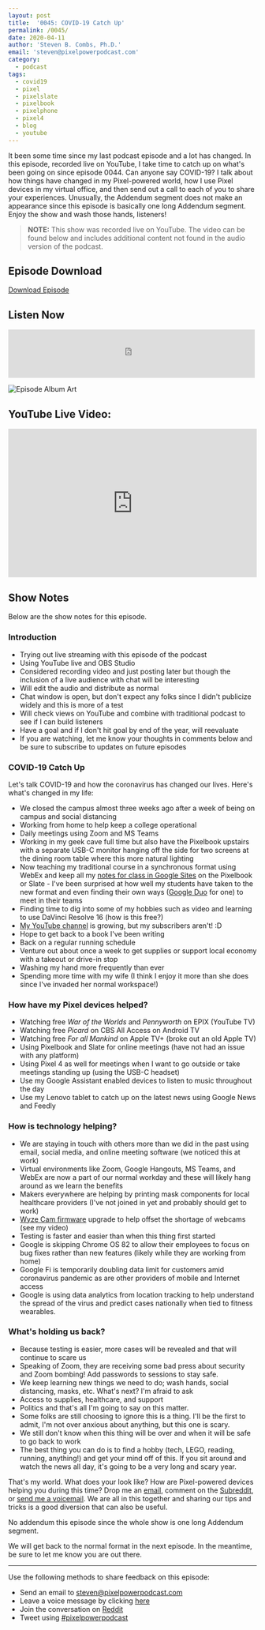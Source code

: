 ```yaml
---
layout: post
title:  '0045: COVID-19 Catch Up'
permalink: /0045/
date: 2020-04-11
author: 'Steven B. Combs, Ph.D.'
email: 'steven@pixelpowerpodcast.com'
category:
  - podcast
tags:
  - covid19
  - pixel
  - pixelslate
  - pixelbook
  - pixelphone
  - pixel4
  - blog
  - youtube
---
```


It been some time since my last podcast episode and a lot has changed. In this episode, recorded live on YouTube, I take time to catch up on what's been going on since episode 0044. Can anyone say COVID-19? I talk about how things have changed in my Pixel-powered world, how I use Pixel devices in my virtual office, and then send out a call to each of you to share your experiences. Unusually, the Addendum segment does not make an appearance since this episode is basically one long Addendum segment. Enjoy the show and wash those hands, listeners!

> **NOTE:** This show was recorded live on YouTube. The video can be found below and includes additional content not found in the audio version of the podcast.

## Episode Download

[Download Episode](https://s3-us-west-2.amazonaws.com/anchor-audio-bank/staging/2020-3-11/63708558-44100-2-e759751d4db6c.m4a)

## Listen Now

<p><iframe src="https://anchor.fm/pixelpowerpodcast/embed/episodes/0045-COVID-19-Catch-Up-ecltvt" height="98px" width="500px" frameborder="0" scrolling="no"></iframe></p>

![Episode Album Art](/images/album-art/2020/0045.png)

## YouTube Live Video:

<div style="position:relative;padding-top:56.25%;">
  <p><iframe src="https://www.youtube.com/embed/V46Y80tryOc" frameborder="0" allowfullscreen
    style="position:absolute;top:0;left:0;width:100%;height:100%;"></iframe></p>
</div>

## Show Notes

Below are the show notes for this episode.

### Introduction

* Trying out live streaming with this episode of the podcast
* Using YouTube live and OBS Studio
* Considered recording video and just posting later but though the inclusion of a live audience with chat will be interesting
* Will edit the audio and distribute as normal
* Chat window is open, but don't expect any folks since I didn't publicize widely and this is more of a test
* Will check views on YouTube and combine with traditional podcast to see if I can build listeners
* Have a goal and if I don't hit goal by end of the year, will reevaluate
* If you are watching, let me know your thoughts in comments below and be sure to subscribe to updates on future episodes

### COVID-19 Catch Up

Let's talk COVID-19 and how the coronavirus has changed our lives. Here's what's changed in my life:

* We closed the campus almost three weeks ago after a week of being on campus and social distancing
* Working from home to help keep a college operational
* Daily meetings using Zoom and MS Teams
* Working in my geek cave full time but also have the Pixelbook upstairs with a separate USB-C monitor hanging off the side for two screens at the dining room table where this more natural lighting
* Now teaching my traditional course in a synchronous format using WebEx and keep all my [notes for class in Google Sites](https://sites.google.com/site/stevencombs/home/instruction/design-thinking-in-technology) on the Pixelbook or Slate - I've been surprised at how well my students have taken to the new format and even finding their own ways ([Google Duo](https://duo.google.com) for one) to meet in their teams
* Finding time to dig into some of my hobbies such as video and learning to use DaVinci Resolve 16 (how is this free?)
* [My YouTube channel](https://www.youtube.com/user/stevencombs) is growing, but my subscribers aren't! :D
* Hope to get back to a book I've been writing
* Back on a regular running schedule
* Venture out about once a week to get supplies or support local economy with a takeout or drive-in stop
* Washing my hand more frequently than ever
* Spending more time with my wife (I think I enjoy it more than she does since I've invaded her normal workspace!)

### How have my Pixel devices helped?

* Watching free _War of the Worlds_ and _Pennyworth_ on EPIX (YouTube TV)
* Watching free _Picard_ on CBS All Access on Android TV
* Watching free _For all Mankind_ on Apple TV+ (broke out an old Apple TV)
* Using Pixelbook and Slate for online meetings (have not had an issue with any platform)
* Using Pixel 4 as well for meetings when I want to go outside or take meetings standing up (using the USB-C headset)
* Use my Google Assistant enabled devices to listen to music throughout the day
* Use my Lenovo tablet to catch up on the latest news using Google News and Feedly

### How is technology helping?

* We are staying in touch with others more than we did in the past using email, social media, and online meeting software (we noticed this at work)
* Virtual environments like Zoom, Google Hangouts, MS Teams, and WebEx are now a part of our normal workday and these will likely hang around as we learn the benefits
* Makers everywhere are helping by printing mask components for local healthcare providers (I've not joined in yet and probably should get to work)
* [Wyze Cam firmware](https://www.stevencombs.com/gadgets/2020/04/05/wyzecam-to-webcam.html) upgrade to help offset the shortage of webcams (see my video)
* Testing is faster and easier than when this thing first started
* Google is skipping Chrome OS 82 to allow their employees to focus on bug fixes rather than new features (likely while they are working from home)
* Google Fi is temporarily doubling data limit for customers amid coronavirus pandemic as are other providers of mobile and Internet access
* Google is using data analytics from location tracking to help understand the spread of the virus and predict cases nationally when tied to fitness wearables.

### What's holding us back?

* Because testing is easier, more cases will be revealed and that will continue to scare us
* Speaking of Zoom, they are receiving some bad press about security and Zoom bombing! Add passwords to sessions to stay safe.
* We keep learning new things we need to do; wash hands, social distancing, masks, etc. What's next? I'm afraid to ask
* Access to supplies, healthcare, and support
* Politics and that's all I'm going to say on this matter.
* Some folks are still choosing to ignore this is a thing. I'll be the first to admit, I'm not over anxious about anything, but this one is scary.
* We still don't know when this thing will be over and when it will be safe to go back to work
* The best thing you can do is to find a hobby (tech, LEGO, reading, running, anything!) and get your mind off of this. If you sit around and watch the news all day, it's going to be a very long and scary year.

That's my world. What does your look like? How are Pixel-powered devices helping you during this time? Drop me an [email](steven@pixelpowerpodcast.com), comment on the [Subreddit](https://www.reddit.com/r/pixelpowerpodcast/), or [send me a voicemail](https://anchor.fm/pixelpowerpodcast/message). We are all in this together and sharing our tips and tricks is a good diversion that can also be useful.

No addendum this episode since the whole show is one long Addendum segment.

We will get back to the normal format in the next episode. In the meantime, be sure to let me know you are out there.

----------

Use the following methods to share feedback on this episode:

* Send an email to <steven@pixelpowerpodcast.com>
* Leave a voice message by clicking [here](https://anchor.fm/pixelpowerpodcast/message)
* Join the conversation on [Reddit](https://www.reddit.com/r/pixelpowerpodcast/)
* Tweet using [#pixelpowerpodcast](https://twitter.com/search?q=%23pixelpowerpodcast&src=typed_query)
